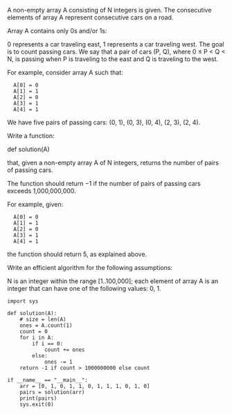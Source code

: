 A non-empty array A consisting of N integers is given. The consecutive elements of array A represent consecutive cars on a road.

Array A contains only 0s and/or 1s:

0 represents a car traveling east,
1 represents a car traveling west.
The goal is to count passing cars. We say that a pair of cars (P, Q), where 0 ≤ P < Q < N, is passing when P is traveling to the east and Q is traveling to the west.

For example, consider array A such that:
```
  A[0] = 0
  A[1] = 1
  A[2] = 0
  A[3] = 1
  A[4] = 1
```
We have five pairs of passing cars: (0, 1), (0, 3), (0, 4), (2, 3), (2, 4).

Write a function:

def solution(A)

that, given a non-empty array A of N integers, returns the number of pairs of passing cars.

The function should return −1 if the number of pairs of passing cars exceeds 1,000,000,000.

For example, given:
```
  A[0] = 0
  A[1] = 1
  A[2] = 0
  A[3] = 1
  A[4] = 1
```
the function should return 5, as explained above.

Write an efficient algorithm for the following assumptions:

N is an integer within the range [1..100,000];
each element of array A is an integer that can have one of the following values: 0, 1.

```
import sys

def solution(A):
    # size = len(A)
    ones = A.count(1)
    count = 0
    for i in A:
        if i == 0:
            count += ones
        else:
            ones -= 1
    return -1 if count > 1000000000 else count

if __name__ == "__main__":
    arr = [0, 1, 0, 1, 1, 0, 1, 1, 1, 0, 1, 0]
    pairs = solution(arr)
    print(pairs)
    sys.exit(0)
```
